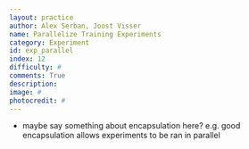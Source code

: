 ```yaml
---
layout: practice
author: Alex Serban, Joost Visser
name: Parallelize Training Experiments
category: Experiment
id: exp_parallel
index: 12
difficulty: #
comments: True
description:
image: #
photocredit: #
---
```



-  maybe say something about encapsulation here? e.g. good encapsulation allows experiments to be ran in parallel